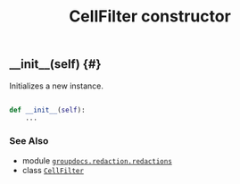 ﻿---
title: CellFilter constructor
second_title: GroupDocs.Redaction for Python via .NET API References
description: 
type: docs
weight: 10
url: /groupdocs.redaction.redactions/cellfilter/__init__/
is_root: false
---

## \_\_init\_\_(self) {#}

Initializes a new instance.



```python

def __init__(self):
    ...
```





### See Also
* module [`groupdocs.redaction.redactions`](../../)
* class [`CellFilter`](/redaction/python-net/groupdocs.redaction.redactions/cellfilter)
